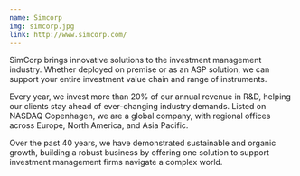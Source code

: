 ```yaml
---
name: Simcorp
img: simcorp.jpg
link: http://www.simcorp.com/
---
```

SimCorp brings innovative solutions to the investment management industry. Whether deployed on premise or as an ASP solution, we can support your entire investment value chain and range of instruments.

Every year, we invest more than 20% of our annual revenue in R&D, helping our clients stay ahead of ever-changing industry demands. Listed on NASDAQ Copenhagen, we are a global company, with regional offices across Europe, North America, and Asia Pacific.

Over the past 40 years, we have demonstrated sustainable and organic growth, building a robust business by offering one solution to support investment management firms navigate a complex world.
